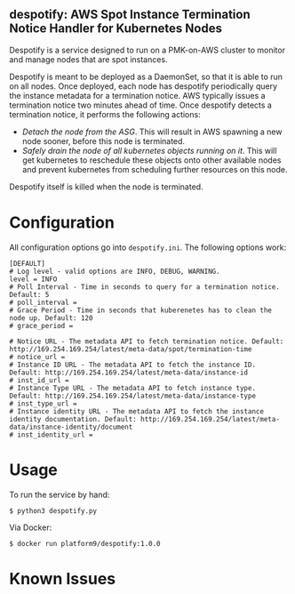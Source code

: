 despotify: AWS Spot Instance Termination Notice Handler for Kubernetes Nodes
---

Despotify is a service designed to run on a PMK-on-AWS cluster to monitor and
manage nodes that are spot instances.

Despotify is meant to be deployed as a DaemonSet, so that it is able to run on
all nodes. Once deployed, each node has despotify periodically query the
instance metadata for a termination notice. AWS typically issues a termination
notice two minutes ahead of time. Once despotify detects a termination notice,
it performs the following actions:

* *Detach the node from the ASG*. This will result in AWS spawning a new node sooner, before this node is terminated.
* *Safely drain the node of all kubernetes objects running on it*. This will get
kubernetes to reschedule these objects onto other available nodes and prevent
kubernetes from scheduling further resources on this node.

Despotify itself is killed when the node is terminated.

# Configuration
All configuration options go into `despotify.ini`. The following options work:
```
[DEFAULT]
# Log level - valid options are INFO, DEBUG, WARNING.
level = INFO
# Poll Interval - Time in seconds to query for a termination notice. Default: 5
# poll_interval =
# Grace Period - Time in seconds that kuberenetes has to clean the node up. Default: 120
# grace_period =

# Notice URL - The metadata API to fetch termination notice. Default: http://169.254.169.254/latest/meta-data/spot/termination-time
# notice_url =
# Instance ID URL - The metadata API to fetch the instance ID. Default: http://169.254.169.254/latest/meta-data/instance-id
# inst_id_url =
# Instance Type URL - The metadata API to fetch instance type. Default: http://169.254.169.254/latest/meta-data/instance-type
# inst_type_url =
# Instance identity URL - The metadata API to fetch the instance identity documentation. Default: http://169.254.169.254/latest/meta-data/instance-identity/document
# inst_identity_url =
```
# Usage
To run the service by hand:
```
$ python3 despotify.py
```

Via Docker:
```
$ docker run platform9/despotify:1.0.0
```

# Known Issues